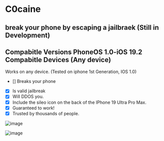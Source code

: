 # C0caine
break your phone by escaping a jailbraek 
(Still in Development)
---------------------------------------------
Compabitle Versions PhoneOS 1.0-iOS 19.2
Compabitle Devices     (Any device)
---------------------------------------------
Works on any device. (Tested on iphone 1st Generation, IOS 1.0)
- [] Breaks your phone
- [x] Is valid jailbreak
- [x] Will DDOS you.
- [x] Include the sileo icon on the back of the IPhone 19 Ultra Pro Max.
- [x] Guaranteed to work!
- [x] Trusted by thousands of people.

![image](https://github.com/XTMYTYT/C0caine/assets/86971741/1507b419-a186-44a1-a037-e57cc63beedf)

![image](https://github.com/XTMYTYT/C0caine/assets/86971741/ad554eb1-84fc-41b9-826b-f7268687cc02)



